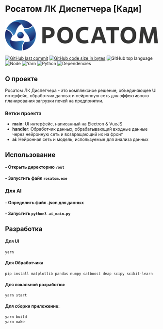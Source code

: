 # Росатом ЛК Диспетчера [Кади]

<img src="./public/rosatomlogo.png">

[![GitHub last commit](https://img.shields.io/github/last-commit/khatskelevich/rosatom-lk)](https://github.com/khatskelevich/rosatom-lk/commits/main)
[![GitHub code size in bytes](https://img.shields.io/github/languages/code-size/khatskelevich/rosatom-lk)](https://github.com/khatskelevich/rosatom-lk)
![GitHub top language](https://img.shields.io/github/languages/top/khatskelevich/rosatom-lk)
![Node](https://img.shields.io/badge/node-%3E%3D18.0.0-brightgreen)
![Yarn](https://img.shields.io/badge/yarn-%3E%3D1.22.0-blue)
![Python](https://img.shields.io/badge/python-3.9-blue)
![Dependencies](https://img.shields.io/badge/dependencies-matplotlib%2C%20pandas%2C%20numpy%2C%20catboost%2C%20deap%2C%20scipy%2C%20sklearn-yellow)

## О проекте

Росатом ЛК Диспетчера - это комплексное решение, объединяющее UI интерфейс, обработчик данных и нейронную сеть для эффективного планирования загрузки печей на предприятии.

### Ветки проекта

- **main**: UI интерфейс, написанный на Electron & VueJS
- **handler**: Обработчик данных, обрабатывающий входные данные через нейронную сеть и возвращающий их на фронт
- **ai**: Нейронная сеть и модель, используемые для анализа данных

## Использование

#### - Открыть директорию `/out`
#### - Запустить файл `rosatom.exe`

### Для AI
#### - Определить файл .json для данных
#### - Запустить `python3 ai_main.py`

## Разработка

#### Для UI
```shell
yarn 
```
#### Для Обработчика
```shell
pip install matplotlib pandas numpy catboost deap scipy scikit-learn
```


#### Для локальной разработки:
```shell
yarn start
```

#### Для сборки приложение:
```shell
yarn build
yarn make
```
